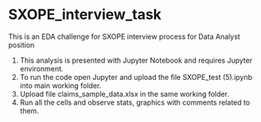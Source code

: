 # SXOPE_interview_task
This is an EDA challenge for SXOPE interview process for Data Analyst position

1. This analysis is presented with Jupyter Notebook and requires Jupyter environment.
2. To run the code open Jupyter and upload the file SXOPE_test (5).ipynb into main working folder.
3. Upload file claims_sample_data.xlsx in the same working folder.
4. Run all the cells and observe stats, graphics with comments related to them.
